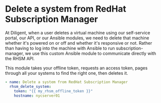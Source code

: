 Delete a system from RedHat Subscription Manager
=============================

At Diligent, when a user deletes a virtual machine using our self-service portal, our API, or our Ansible
modules, we need to delete that machine whether it's powered on or off and whether it's responsive or not.  Rather than
having to log into the machine with Ansible to run subscription-manager, we use this custom Ansible module to communicate
directly with the RHSM API.  

This module takes your offline token, requests an access token, pages through all your systems to find the right one,
then deletes it.


```yaml  
- name: Delete a system from RedHat Subscription Manager
  rhsm_delete_system:
    token: "{{ my_rhsm_offline_token }}"
    hostname: nycserver01
```

